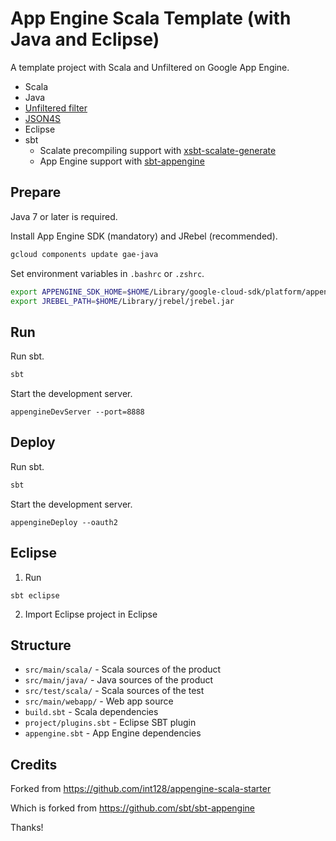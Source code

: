 App Engine Scala Template (with Java and Eclipse)
=================================================

A template project with Scala and Unfiltered on Google App Engine.

* Scala
* Java
* [Unfiltered filter](http://unfiltered.databinder.net)
* [JSON4S](https://github.com/json4s/json4s)
* Eclipse
* sbt
  * Scalate precompiling support with [xsbt-scalate-generate](https://github.com/backchatio/xsbt-scalate-generate)
  * App Engine support with [sbt-appengine](https://github.com/sbt/sbt-appengine)


Prepare
-------

Java 7 or later is required.

Install App Engine SDK (mandatory) and JRebel (recommended).

```bash
gcloud components update gae-java
```

Set environment variables in `.bashrc` or `.zshrc`.

```bash
export APPENGINE_SDK_HOME=$HOME/Library/google-cloud-sdk/platform/appengine-java-sdk
export JREBEL_PATH=$HOME/Library/jrebel/jrebel.jar
```

Run
---

Run sbt.

```bash
sbt
```

Start the development server.

```
appengineDevServer --port=8888
```

Deploy
------

Run sbt.

```bash
sbt
```

Start the development server.

```
appengineDeploy --oauth2
```

Eclipse
-------

1) Run

```
sbt eclipse
```

2) Import Eclipse project in Eclipse

Structure
---------

* `src/main/scala/` - Scala sources of the product
* `src/main/java/` - Java sources of the product
* `src/test/scala/` - Scala sources of the test
* `src/main/webapp/` - Web app source
* `build.sbt` - Scala dependencies
* `project/plugins.sbt` - Eclipse SBT plugin
* `appengine.sbt` - App Engine dependencies

Credits
-------

Forked from https://github.com/int128/appengine-scala-starter

Which is forked from https://github.com/sbt/sbt-appengine

Thanks!